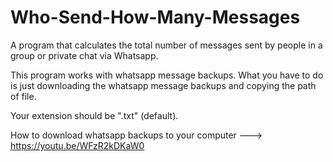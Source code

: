 # Who-Send-How-Many-Messages
A program that calculates the total number of messages sent by people in a group or private chat via Whatsapp.

This program works with whatsapp message backups. What you have to do is just downloading the whatsapp message backups and copying the path of file. 

Your extension should be ".txt" (default).

How to download whatsapp backups to your computer ---> https://youtu.be/WFzR2kDKaW0
